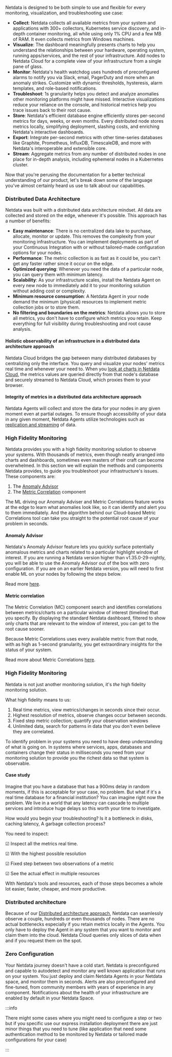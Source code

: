 <!--
title: "Overview"
sidebar_label: "Netdata Architecture"
custom_edit_url: "https://github.com/netdata/netdata/blob/master/docs/concepts/netdata-architecture/overview.md"
learn_status: "Published"
learn_topic_type: "Concepts"
learn_rel_path: "Concepts"
sidebar_position: "000"
learn_docs_purpose: "Overview page"
-->

Netdata is designed to be both simple to use and flexible for every monitoring, visualization, and troubleshooting use
case:

- **Collect**: Netdata collects all available metrics from your system and applications with 300+ collectors, Kubernetes
  service discovery, and in-depth container monitoring, all while using only 1% CPU and a few MB of RAM. It even
  collects metrics from Windows machines.
- **Visualize**: The dashboard meaningfully presents charts to help you understand the relationships between your
  hardware, operating system, running apps/services, and the rest of your infrastructure. Add nodes to Netdata Cloud for
  a complete view of your infrastructure from a single pane of glass.
- **Monitor**: Netdata's health watchdog uses hundreds of preconfigured alarms to notify you via Slack, email, PagerDuty
  and more when an anomaly strikes. Customize with dynamic thresholds, hysteresis, alarm templates, and role-based
  notifications.
- **Troubleshoot**: 1s granularity helps you detect and analyze anomalies other monitoring platforms might have missed.
  Interactive visualizations reduce your reliance on the console, and historical metrics help you trace issues back to
  their root cause.
- **Store**: Netdata's efficient database engine efficiently stores per-second metrics for days, weeks, or even months.
  Every distributed node stores metrics locally, simplifying deployment, slashing costs, and enriching Netdata's
  interactive dashboards.
- **Export**: Integrate per-second metrics with other time-series databases like Graphite, Prometheus, InfluxDB,
  TimescaleDB, and more with Netdata's interoperable and extensible core.
- **Stream**: Aggregate metrics from any number of distributed nodes in one place for in-depth analysis, including
  ephemeral nodes in a Kubernetes cluster.

Now that you're perusing the documentation for a better technical understanding of our product, let's break down some 
of the language you've almost certainly heard us use to talk about our capabilities. 


### Distributed Data Architecture

Netdata was built with a distributed data architecture mindset. All data are collected and stored on the edge, whenever
it's possible. This approach has a number of benefits:

- **Easy maintenance**: There is no centralized data lake to purchase, allocate, monitor or update. This removes the
  complexity from your monitoring infrastructure. You can implement deployments as part of your Continuous Integration
  with or without tailored-made configuration options for your nodes.
- **Performance**: The metric collection is as fast as it could be, you can't get any faster rather since it occur on
  the edge.
- **Optimized querying**: Whenever you need the data of a particular node, you can query them with minimum latency.
- **Scalability**: As your infrastructure scales, install the Netdata Agent on every new node to immediately add it to
  your monitoring solution without adding cost or complexity.
- **Minimum resource consumption**: A Netdata Agent in your node demand the minimum (physical) resources to implement
  metric collection jobs or to store them.
- **No filtering and boundaries on the metrics**: Netdata allows you to store all metrics, you don't have to configure
  which metrics you retain. Keep everything for full visibility during troubleshooting and root cause analysis.

#### Holistic observability of an infrastructure in a distributed data architecture approach

Netdata Cloud bridges the gap between many distributed databases by centralizing only the interface. You query and
visualize your nodes' metrics real time and whenever your need to. When
you [look at charts in Netdata Cloud](https://github.com/netdata/netdata/blob/master/docs/concepts/visualizations/from-raw-metrics-to-visualization.md), the metrics values are queried
directly from that node's database and securely streamed to Netdata Cloud, which proxies them to your browser.

#### Integrity of metrics in a distributed data architecture approach

Netdata Agents will collect and store the data for your nodes in any given moment even at partial outages. To ensure
though accessibility of your data in any given moment, Netdata Agents utilize technologies such
as [replication and streaming](https://github.com/netdata/netdata/blob/master/docs/concepts/netdata-agent/metrics-streaming-replication.md)
of data. 

### High Fidelity Monitoring

Netdata provides you with a high fidelity monitoring solution to observe your systems. With thousands of metrics, even
though neatly arranged into charts and dashboards, sometimes even masters of their craft can become overwhelmed. In this
section we will explain the methods and components Netdata provides, to guide you troubleshoot your infrastructure's
issues. These components are:

1. The [Anomaly Advisor](#anomaly-advisor)
2. The [Metric Correlation](#metric-corellation) component

The ML driving our Anomaly Adviser and Metric Correlations feature works at the edge to learn what anomalies look like, so it can identify and alert you to them immediately. And the algorithm behind our Cloud-based Metric Correlations tool can take you straight to the potential root cause of your problem in seconds.

#### Anomaly Advisor

Netdata's Anomaly Advisor feature lets you quickly surface potentially anomalous metrics and charts related to a particular highlight window of interest. If you are running a Netdata version higher than v1.35.0-29-nightly, you will be able to use the Anomaly Advisor out of the box with zero configuration. If you are on an earlier Netdata version, you will need to first enable ML on your nodes by following the steps below.

Read more [here](https://github.com/netdata/netdata/blob/master/docs/concepts/guided-troubleshooting/machine-learning-powered-anomaly-advisor.md).

#### Metric correlation

The Metric Correlation (MC) component search and identifies correlations between metrics/charts on a particular window
of interest (timeline) that you specify. By displaying the standard Netdata dashboard, filtered to show only charts that
are relevant to the window of interest, you can get to the root cause sooner.

Because Metric Correlations uses every available metric from that node, with as high as 1-second granularity, you get
extraordinary insights for the status of your system.

Read more about Metric Correlations [here](https://github.com/netdata/netdata/blob/master/docs/concepts/guided-troubleshooting/metric-correlations.md).

### High Fidelity Monitoring 

Netdata is not just another monitoring solution, it's _the_ high fidelity monitoring solution.

What high fidelity means to us:

1. Real time metrics, view metrics/changes in seconds since their occur.
2. Highest resolution of metrics, observe changes occur between seconds.
3. Fixed step metric collection; quantify your observation windows
4. Unlimited data, search for patterns in data that you don't even believe they are correlated.

To identify problem in your systems you need to have deep understanding of what is going on. In systems where services,
apps, databases and containers change their status in milliseconds you need from your monitoring solution to provide you
the richest data so that system is observable.

#### Case study

Imagine that you have a database that has a 900ms delay in random moments, if this is acceptable for your case,
no problem. But what if it's a real time database for a financial institution? You can imagine right now the problem. We
live in a world that any latency can cascade to multiple services and introduce huge delays so this worth your time to
investigate.

How would you begin your troubleshooting? Is it a bottleneck in disks, caching latency, A garbage collection
process?

You need to inspect:

☑ Inspect all the metrics real time.

☑ With the highest possible resolution

☑ Fixed step between two observations of a metric

☑ See the actual effect in multiple resources

WIth Netdata's tools and resources, each of those steps becomes a whole lot easier, faster, cheaper, and more productive. 

### Distributed architecture 

Because of our [Distributed architecture approach](#distributed-data-architecture), Netdata can seamlessly observe a couple, hundreds or even thousands of nodes. There are no actual bottlenecks
especially if you retain metrics locally in the Agents. You only have to deploy the Agent in any system that you want to
monitor and claim them into the cloud. Netdata Cloud queries only slices of data when and if you request them on the
spot. 

### Zero Configuration 

Your Netdata journey doesn't have a cold start. Netdata is preconfigured and capable to autodetect and monitor any well
known application that runs on your system. You just deploy and claim Netdata Agents in your Netdata space, and monitor
them in seconds. Alerts are also preconfigured and fine-tuned, from community members with years of experience in any
component. Notifications about the health of your infrastructure are enabled by default in your Netdata Space.

:::info

There might some cases where you might need to configure a step or two but if you specific use our express installation
deployment there are just minor things that you need to tune (like application that need some authentication method to
be monitored by Netdata or tailored made configurations for your case)

:::

